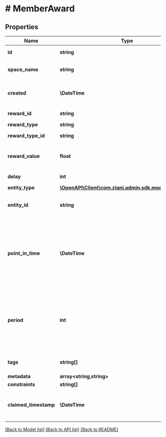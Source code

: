 # # MemberAward

## Properties

Name | Type | Description | Notes
------------ | ------------- | ------------- | -------------
**id** | **string** | A unique system generated identifier |
**space_name** | **string** | This is the space name which is linked to the account |
**created** | **\DateTime** | ISO8601 timestamp for when a Model was created. All records are stored in UTC time zone |
**reward_id** | **string** | A unique identifier of a Reward |
**reward_type** | **string** | The type of the Reward |
**reward_type_id** | **string** | A unique id of the Reward Type |
**reward_value** | **float** | Numerical value of the reward that will be issued based on the reward type |
**delay** | **int** | Delay of issuing a reward in minutes | [optional]
**entity_type** | [**\OpenAPI\Client\com.ziqni.admin.sdk.model\EntityType**](EntityType.md) |  |
**entity_id** | **string** | The Id of the contest or achievement related to this Award. Dependant on entityType |
**point_in_time** | **\DateTime** | ISO8601 timestamp for when an Award is available until a specific point in time. All records are stored in UTC time zone. * There can only be one time definition used for claim period either \&quot;pointInTime\&quot; or \&quot;period\&quot; | [optional]
**period** | **int** | Claimable duration in minutes, this value will set the controls until when the award is claimable. * There can only be one time definition used for claim period either \&quot;pointInTime\&quot; or \&quot;period\&quot; | [optional]
**tags** | **string[]** | A list of Strings of groups that the reward belongs to. | [optional]
**metadata** | **array<string,string>** |  | [optional]
**constraints** | **string[]** | Additional constraints |
**claimed_timestamp** | **\DateTime** | ISO8601 timestamp for when an Award is claimed. All records are stored in UTC time zone. * | [optional]

[[Back to Model list]](../../README.md#models) [[Back to API list]](../../README.md#endpoints) [[Back to README]](../../README.md)
